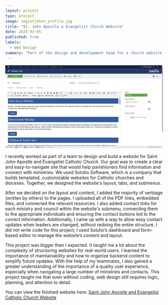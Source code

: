 ```yaml
---
layout: project
type: project
image: img/stjohns_profile.jpg
title: "St. John Apostle & Evangelist Church Website"
date: 2025-03-05
published: true
labels:
  - Web Design
summary: "Part of the design and development team for a church website."
---
```


<img width="800px" 
     class="img-fluid" 
     src="../img/solutio-screenshot.png" >

I recently worked as part of a team to design and build a website for Saint John Apostle and Evangelist Catholic Church. Our goal was to create a clear and easy-to-navigate site that would help parishioners find information and connect with ministries. We used Solutio Software, which is a company that builds templated, customizable websites for Catholic churches and dioceses. Together, we designed the website's layout, tabs, and submenus. 

After we decided on the layout and content, I added the majority of verbiage (written by others) to the pages. I uploaded all of the PDF links, embedded files, and connected the relevant resources. I also added contact links for each ministry and council within the website's submenu, connecting them to the appropriate individuals and ensuring the contact buttons led to the correct information. Additionally, I came up with a way to allow easy contact updates when leaders are changed, without redoing the entire structure. I did not write code for this project; I used Solutio’s dashboard and form-based editor to manage the website’s content and layout.

This project was bigger than I expected. It taught me a lot about the complexity of structuring websites for real-world users. I learned the importance of maintainability and how to organize backend content to simplify future updates. With the help of my teammates, I also gained a greater understanding of the importance of a quality user experience, especially when navigating a large number of ministries and contacts. This project taught me that even without coding, web design still requires logic, planning, and attention to detail.

You can view the finished website here: [Saint John Apostle and Evangelist Catholic Church Website](https://www.stjohnmililani.org/)
